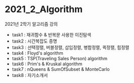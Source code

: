 # 2021_2_Algorithm

2021년 2학기 알고리즘 강의

- task1 : 재귀함수 & 반복문 사용한 이진탐색
- task2 : 시간복잡도 증명
- task3 : 선택정렬, 버블정렬, 삽입정렬, 병합정렬, 퀵정렬, 힙정렬 
- task4 : Floyd's algorithm 
- task5 : TSP(Traveling Sales Person) algorithm 
- task6 : Prim's & Kruskal algorithm
- task7 : <Backtracking> nQueens & SumOfSubset & MonteCarlo
- task8 : 자기소개서
